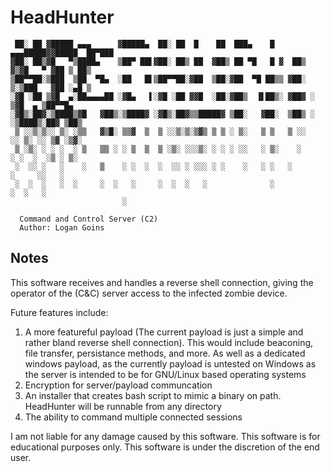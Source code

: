 # HeadHunter

```
 ██░ ██ ▓█████ ▄▄▄      ▓█████▄  ██░ ██  █    ██  ███▄    █ ▄▄▄█████▓▓█████  ██▀███
▓██░ ██▒▓█   ▀▒████▄    ▒██▀ ██▌▓██░ ██▒ ██  ▓██▒ ██ ▀█   █ ▓  ██▒ ▓▒▓█   ▀ ▓██ ▒ ██▒
▒██▀▀██░▒███  ▒██  ▀█▄  ░██   █▌▒██▀▀██░▓██  ▒██░▓██  ▀█ ██▒▒ ▓██░ ▒░▒███   ▓██ ░▄█ ▒
░▓█ ░██ ▒▓█  ▄░██▄▄▄▄██ ░▓█▄   ▌░▓█ ░██ ▓▓█  ░██░▓██▒  ▐▌██▒░ ▓██▓ ░ ▒▓█  ▄ ▒██▀▀█▄
░▓█▒░██▓░▒████▒▓█   ▓██▒░▒████▓ ░▓█▒░██▓▒▒█████▓ ▒██░   ▓██░  ▒██▒ ░ ░▒████▒░██▓ ▒██▒
 ▒ ░░▒░▒░░ ▒░ ░▒▒   ▓▒█░ ▒▒▓  ▒  ▒ ░░▒░▒░▒▓▒ ▒ ▒ ░ ▒░   ▒ ▒   ▒ ░░   ░░ ▒░ ░░ ▒▓ ░▒▓░
 ▒ ░▒░ ░ ░ ░  ░ ▒   ▒▒ ░ ░ ▒  ▒  ▒ ░▒░ ░░░▒░ ░ ░ ░ ░░   ░ ▒░    ░     ░ ░  ░  ░▒ ░ ▒░
 ░  ░░ ░   ░    ░   ▒    ░ ░  ░  ░  ░░ ░ ░░░ ░ ░    ░   ░ ░   ░         ░     ░░   ░
 ░  ░  ░   ░  ░     ░  ░   ░     ░  ░  ░   ░              ░             ░  ░   ░
                         ░

  Command and Control Server (C2)
  Author: Logan Goins

```

## Notes
This software receives and handles a reverse shell connection, giving the operator of the (C&C) server access to the infected zombie device. 

Future features include:


1. A more featureful payload (The current payload is just a simple and rather bland reverse shell connection). This would include beaconing, file transfer, persistance methods, and more. As well as a dedicated windows payload, as the currently payload is untested on Windows as the server is intended to be for GNU/Linux based operating systems
2. Encryption for server/payload communcation
3. An installer that creates bash script to mimic a binary on path. HeadHunter will be runnable from any directory
4. The ability to command multiple connected sessions


I am not liable for any damage caused by this software. This software is for educational purposes only. This software is under the discretion of the end user.
